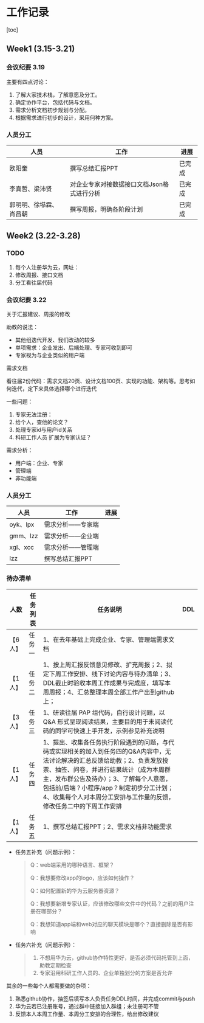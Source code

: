 # 工作记录

[toc]

## Week1 (3.15-3.21)

### 会议纪要 3.19

主要有四点讨论：

1. 了解大家技术栈，了解意愿及分工。
2. 确定协作平台，包括代码与文档。
3. 需求分析文档初步规划与分配。
4. 根据需求进行初步的设计，采用何种方案。

### 人员分工

| 人员                   | 工作                                       | 进展   |
| ---------------------- | ------------------------------------------ | ------ |
| 欧阳奎                 | 撰写总结汇报PPT                            | 已完成 |
| 李真哲、梁沛贤         | 对企业专家对接数据接口文档Json格式进行分析 | 已完成 |
| 郭明明、徐塨霖、肖昌朝 | 撰写周报，明确各阶段计划                   | 已完成 |



## Week2 (3.22-3.28)

### TODO

1. 每个人注册华为云，网址：
2. 修改周报、接口文档
3. 分工看往届代码

### 会议纪要 3.22

关于汇报建议、周报的修改

助教的说法：

* 其他组迭代开发、我们改动的较多
* 单项需求：企业发出、后端处理、专家可收到即可
* 专家视为与企业类似的用户端

需求文档

看往届2份代码：需求文档20页、设计文档100页、实现的功能、架构等。思考如何迭代，定下来具体选择哪个进行迭代

一些问题：

1. 专家无法注册：
2. 给个人，查他的论文？
3. 处理专家id与用户id关系
4. 科研工作人员 扩展为专家认证？

需求分析：

* 用户端：企业、专家
* 管理端
* 非功能端

### 人员分工

| 人员     | 工作             | 进展 |
| -------- | ---------------- | ---- |
| oyk、lpx | 需求分析——专家端 |      |
| gmm、lzz | 需求分析——企业端 |      |
| xgl、xcc | 需求分析——管理端 |      |
| lzz      | 撰写总结汇报PPT  |      |

### 待办清单

| 人数    | 任务列表 | 任务说明                                                     | DDL  |
| ------- | -------- | ------------------------------------------------------------ | ---- |
| 【6人】 | 任务一   | 1、在去年基础上完成企业、专家、管理端需求文档                |      |
| 【1人】 | 任务二   | 1、按上周汇报反馈意见修改、扩充周报；2、拟定下周工作安排、线下讨论内容与待办清单；3、DDL截止时验收本周工作成果与完成度，填写本周周报；4、汇总整理本周全部工作产出到github上； |      |
| 【3人】 | 任务三   | 1、研读往届 PAP 组代码，自行设计问题，以 Q&A 形式呈现阅读结果，主要目的用于未阅读代码的同学可快速上手开发，示例参见补充说明 |      |
| 【1人】 | 任务四   | 1、提出、收集各任务执行阶段遇到的问题，与代码或实现相关的加入到任务四的Q&A内容中，无法讨论解决的汇总反馈给助教；2、负责发放投票、抽签、问卷，并进行结果统计（成为本周群主，发布群公告及待办）；3、了解每个人意愿，包括前/后端？小程序/app？制定初步分工计划；4、收集每个人对本周分工安排与工作量的反馈，修改任务二中的下周工作安排 |      |
| 【1人】 | 任务五   | 1、撰写总结汇报PPT；2、需求文档非功能需求                    |      |

* 任务五补充（问题示例）：

  > Q：web端采用的哪种语言、框架？
  >
  > Q：我想要修改app的logo，应该如何操作？
  >
  > Q：如何配置新的华为云服务器资源？
  >
  > Q：我想要新增专家认证，应该修改哪些文件中的代码？之前的用户注册在哪部分？
  >
  > Q：我想知道app端和web对应的聊天模块是哪个？直接删除是否有影响

* 任务六补充（问题示例）：

  > 1. 不想用华为云，github协作特性更好，是否必须代码托管到上面，助教定期检查
  > 2. 专家沿用科研工作人员的、企业单独划分的方案是否允许

其余的一些每个人都需要做的杂项：

1. 熟悉github协作，抽签后填写本人负责任务DDL时间，并完成commit与push
2. 华为云若已注册账号，通过群中链接加入群组；未注册可不管
3. 反馈本人本周工作量、本周分工安排的合理性，给出修改建议
